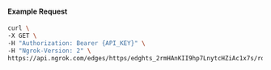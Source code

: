 <!-- Code generated for API Clients. DO NOT EDIT. -->
#### Example Request
```bash
curl \
-X GET \
-H "Authorization: Bearer {API_KEY}" \
-H "Ngrok-Version: 2" \
https://api.ngrok.com/edges/https/edghts_2rmHAnKII9hp7LnytcHZiAc1x7s/routes/edghtsrt_2rmHAocV0Gx2ySapiqJ5budPV76/traffic_policy
